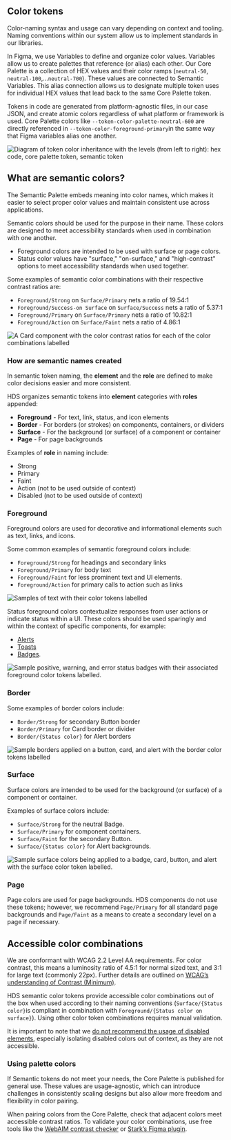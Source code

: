 ## Color tokens

Color-naming syntax and usage can vary depending on context and tooling. Naming conventions within our system allow us to implement standards in our libraries.

In Figma, we use Variables to define and organize color values. Variables allow us to create palettes that reference (or alias) each other. Our Core Palette is a collection of HEX values and their color ramps (`neutral-50`, `neutral-100`,...`neutral-700`). These values are connected to Semantic Variables. This alias connection allows us to designate multiple token uses for individual HEX values that lead back to the same Core Palette token.

Tokens in code are generated from platform-agnostic files, in our case JSON, and create atomic colors regardless of what platform or framework is used. Core Palette colors like `--token-color-palette-neutral-600` are directly referenced in `--token-color-foreground-primary`in the same way that Figma variables alias one another. 

![Diagram of token color inheritance with the levels (from left to right): hex code, core palette token, semantic token](/assets/foundations/color/colors-what-are-semantic-tokens.png)

## What are semantic colors?

The Semantic Palette embeds meaning into color names, which makes it easier to select proper color values and maintain consistent use across applications.

Semantic colors should be used for the purpose in their name. These colors are designed to meet accessibility standards when used in combination with one another. 
- Foreground colors are intended to be used with surface or page colors.
- Status color values have "surface," "on-surface," and "high-contrast" options to meet accessibility standards when used together. 

Some examples of semantic color combinations with their respective contrast ratios are:
- `Foreground/Strong` on `Surface/Primary` nets a ratio of 19.54:1
- `Foreground/Success-on Surface` on `Surface/Success` nets a ratio of 5.37:1
- `Foreground/Primary` on `Surface/Primary` nets a ratio of 10.82:1
- `Foreground/Action` on `Surface/Faint` nets a ratio of 4.86:1

![A Card component with the color contrast ratios for each of the color combinations labelled](/assets/foundations/color/colors-semantic-tokens-accessibility-examples.png)

### How are semantic names created

In semantic token naming, the **element** and the **role** are defined to make color decisions easier and more consistent.

HDS organizes semantic tokens into **element** categories with **roles** appended: 

- **Foreground** - For text, link, status, and icon elements
- **Border** - For borders (or strokes) on components, containers, or dividers
- **Surface** - For the background (or surface) of a component or container
- **Page** - For page backgrounds

Examples of **role** in naming include: 

- Strong
- Primary
- Faint
- Action (not to be used outside of context)
- Disabled (not to be used outside of context)

### Foreground

Foreground colors are used for decorative and informational elements such as text, links, and icons.

Some common examples of semantic foreground colors include:

- `Foreground/Strong` for headings and secondary links
- `Foreground/Primary` for body text 
- `Foreground/Faint` for less prominent text and UI elements.
- `Foreground/Action` for primary calls to action such as links

![Samples of text with their color tokens labelled](/assets/foundations/color/colors-foreground-examples.png)

Status foreground colors contextualize responses from user actions or indicate status within a UI. These colors should be used sparingly and within the context of specific components, for example:

- [Alerts](/components/alert#color)
- [Toasts](/components/toast#color)
- [Badges](/components/badge#color).

![Sample positive, warning, and error status badges with their associated foreground color tokens labelled.](/assets/foundations/color/colors-status-examples.png)

### Border

Some examples of border colors include:

- `Border/Strong` for secondary Button border
- `Border/Primary` for Card border or divider
- `Border/{Status color}` for Alert borders

![Sample borders applied on a button, card, and alert with the border color tokens labelled](/assets/foundations/color/colors-border-examples.png)

### Surface

Surface colors are intended to be used for the background (or surface) of a component or container. 

Examples of surface colors include:

- `Surface/Strong` for the neutral Badge.
- `Surface/Primary` for component containers.
- `Surface/Faint` for the secondary Button.
- `Surface/{Status color}` for Alert backgrounds.

![Sample surface colors being applied to a badge, card, button, and alert with the surface color token labelled.](/assets/foundations/color/colors-surface-examples.png)

### Page

Page colors are used for page backgrounds. HDS components do not use these tokens; however, we recommend `Page/Primary` for all standard page backgrounds and `Page/Faint` as a means to create a secondary level on a page if necessary.

## Accessible color combinations

We are conformant with WCAG 2.2 Level AA requirements. For color contrast, this means a luminosity ratio of 4.5:1 for normal sized text, and 3:1 for large text (commonly 22px). Further details are outlined on [WCAG’s understanding of Contrast (Minimum)](https://www.w3.org/WAI/WCAG22/Understanding/contrast-minimum.html). 

HDS semantic color tokens provide accessible color combinations out of the box when used according to their naming conventions (`Surface/{Status color}`is compliant in combination with `Foreground/{Status color on surface}`). Using other color token combinations requires manual validation.

It is important to note that we [do not recommend the usage of disabled elements](/patterns/disabled-patterns), especially isolating disabled colors out of context, as they are not accessible.

### Using palette colors

If Semantic tokens do not meet your needs, the Core Palette is published for general use. These values are usage-agnostic, which can introduce challenges in consistently scaling designs but also allow more freedom and flexibility in color pairing. 

When pairing colors from the Core Palette, check that adjacent colors meet accessible contrast ratios. To validate your color combinations, use free tools like the [WebAIM contrast checker](https://webaim.org/resources/contrastchecker/) or [Stark’s Figma plugin](https://www.figma.com/community/plugin/732603254453395948/stark-contrast-accessibility-checker).
